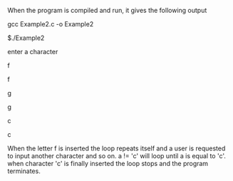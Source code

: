 When the program is compiled and run, it gives the following output

gcc Example2.c -o Example2

$./Example2

enter a character

f

f

g

g

c

c

When the letter f is inserted the loop repeats itself and a user is requested to input another character and so on. a != 'c' will loop until a is equal to 'c'. when character 'c' is finally inserted the loop stops and the program terminates.


